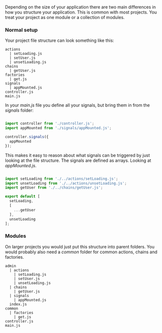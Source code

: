 Depending on the size of your application there are two main differences in how you structure your application. This is common with most projects. You treat your project as one module or a collection of modules.

### Normal setup

Your project file structure can look something like this:

```
actions
  | setLoading.js
  | setUser.js
  | unsetLoading.js
chains
  | getUser.js
factories
  | get.js
signals
  | appMounted.js
controller.js
main.js
```

In your *main.js* file you define all your signals, but bring them in from the *signals* folder:

```javascript

import controller from './controller.js';
import appMounted from './signals/appMounted.js';

controller.signals({
  appMounted
});

```

This makes it easy to reason about what signals can be triggered by just looking at the file structure. The signals are defined as arrays. Looking at *appMounted.js*.

```javascript

import setLoading from './../actions/setLoading.js';
import unsetLoading from './../actions/unsetLoading.js';
import getUser from './../chains/getUser.js';

export default [
  setLoading,
  [
    ...getUser
  ],
  unsetLoading
];
```

### Modules

On larger projects you would just put this structure into parent folders. You would probably also need a *common* folder for common actions, chains and factories.

```
admin
  | actions
    | setLoading.js
    | setUser.js
    | unsetLoading.js
  | chains
    | getUser.js
  | signals
    | appMounted.js
  index.js
common
  | factories
    | get.js
controller.js
main.js
```
